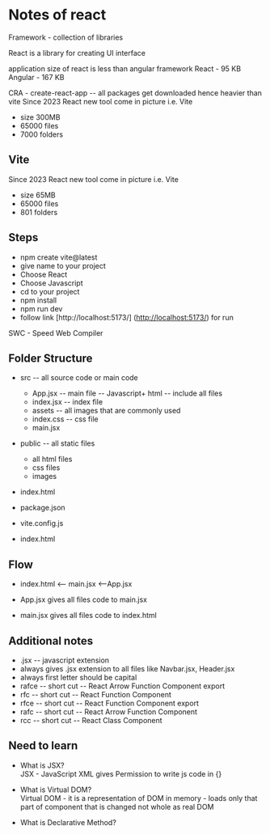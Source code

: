 # Notes of react

Framework - collection of libraries

React is a library for creating UI interface

application size of react is less than angular framework
React - 95 KB
Angular - 167 KB

CRA - create-react-app -- all packages get downloaded hence heavier than vite
Since 2023 React new tool come in picture i.e. Vite

- size 300MB
- 65000 files
- 7000 folders

## Vite

Since 2023 React new tool come in picture i.e. Vite

- size 65MB
- 65000 files
- 801 folders

## Steps

- npm create vite@latest
- give name to your project
- Choose React
- Choose Javascript
- cd to your project
- npm install
- npm run dev
- follow link [http://localhost:5173/] (<http://localhost:5173/>) for run

SWC - Speed Web Compiler

## Folder Structure

- src -- all source code or main code
  - App.jsx -- main file -- Javascript+ html -- include all files
  - index.jsx -- index file
  - assets -- all images that are commonly used
  - index.css -- css file
  - main.jsx

- public -- all static files
  - all html files
  - css files
  - images

- index.html

- package.json

- vite.config.js

- index.html

## Flow

- index.html <-- main.jsx <--App.jsx

- App.jsx gives all files code to main.jsx

- main.jsx gives all files code to index.html

## Additional notes

- .jsx -- javascript extension
- always gives .jsx extension to all files like Navbar.jsx, Header.jsx
- always first letter should be capital
- rafce -- short cut -- React Arrow Function Component export
- rfc -- short cut -- React Function Component
- rfce -- short cut -- React Function Component export
- rafc -- short cut -- React Arrow Function Component
- rcc -- short cut -- React Class Component

## Need to learn

- What is JSX?  
  JSX - JavaScript XML
  gives Permission to write js code in {}

- What is Virtual DOM?  
  Virtual DOM - it is a representation of DOM in memory
              - loads only that part of component that is changed not whole as real DOM

- What is Declarative Method?

